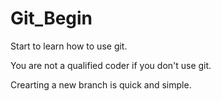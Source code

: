 # Git_Begin
Start to learn how to use git.

You are not a qualified coder if you don't use git.

Crearting a new branch is quick and simple.
